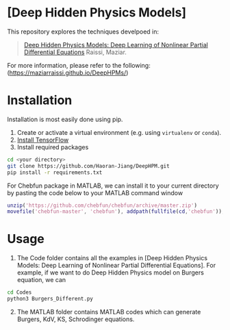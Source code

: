 # [Deep Hidden Physics Models]

This repository explores the techniques develpoed in:

>[Deep Hidden Physics Models: Deep Learning of Nonlinear Partial Differential Equations](https://arxiv.org/abs/1801.06637)
Raissi, Maziar.

For more information, please refer to the following: (https://maziarraissi.github.io/DeepHPMs/)

# Installation

Installation is most easily done using pip.
1. Create or activate a virtual environment (e.g. using `virtualenv` or `conda`).
2. [Install TensorFlow](https://www.tensorflow.org/install/pip)
3. Install required packages
```bash
cd <your directory>
git clone https://github.com/Haoran-Jiang/DeepHPM.git
pip install -r requirements.txt
```

For Chebfun package in MATLAB, we can install it to your current directory by pasting the code below to your MATLAB command
window
```MATLAB
unzip('https://github.com/chebfun/chebfun/archive/master.zip')
movefile('chebfun-master', 'chebfun'), addpath(fullfile(cd,'chebfun')), savepath
```

# Usage

1. The Code folder contains all the examples in [Deep Hidden Physics Models: Deep Learning of Nonlinear Partial Differential Equations]. For example, if we want to do Deep Hidden Physics model on Burgers equation, we can 
```bash
cd Codes
python3 Burgers_Different.py
```
2. The MATLAB folder contains MATLAB codes which can generate Burgers, KdV, KS, Schrodinger equations. 
